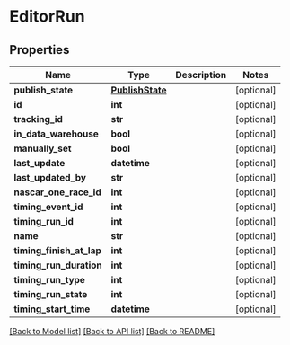 # EditorRun

## Properties
Name | Type | Description | Notes
------------ | ------------- | ------------- | -------------
**publish_state** | [**PublishState**](PublishState.md) |  | [optional] 
**id** | **int** |  | [optional] 
**tracking_id** | **str** |  | [optional] 
**in_data_warehouse** | **bool** |  | [optional] 
**manually_set** | **bool** |  | [optional] 
**last_update** | **datetime** |  | [optional] 
**last_updated_by** | **str** |  | [optional] 
**nascar_one_race_id** | **int** |  | [optional] 
**timing_event_id** | **int** |  | [optional] 
**timing_run_id** | **int** |  | [optional] 
**name** | **str** |  | [optional] 
**timing_finish_at_lap** | **int** |  | [optional] 
**timing_run_duration** | **int** |  | [optional] 
**timing_run_type** | **int** |  | [optional] 
**timing_run_state** | **int** |  | [optional] 
**timing_start_time** | **datetime** |  | [optional] 

[[Back to Model list]](../README.md#documentation-for-models) [[Back to API list]](../README.md#documentation-for-api-endpoints) [[Back to README]](../README.md)

